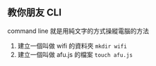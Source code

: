 ## 教你朋友 CLI
command line 就是用純文字的方式操縱電腦的方法  

1. 建立一個叫做 wifi 的資料夾 `mkdir wifi`  
2. 建立一個叫做 afu.js 的檔案 `touch afu.js`



